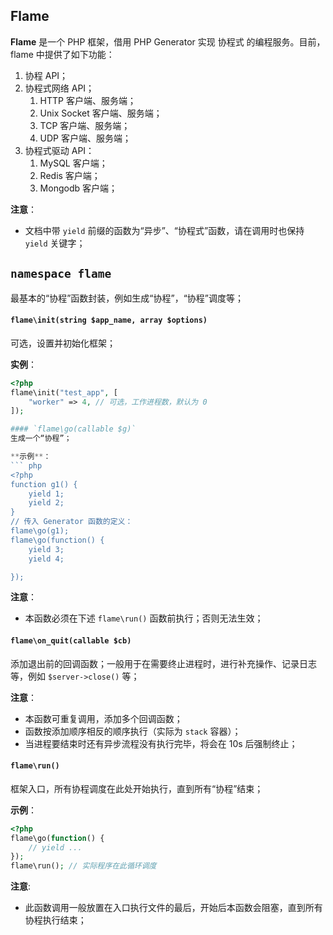 ## Flame
**Flame** 是一个 PHP 框架，借用 PHP Generator 实现 协程式 的编程服务。目前，flame 中提供了如下功能：
1. 协程 API；
2. 协程式网络 API；
	1. HTTP 客户端、服务端；
	2. Unix Socket 客户端、服务端；
	3. TCP 客户端、服务端；
	4. UDP 客户端、服务端；
3. 协程式驱动 API：
	1. MySQL 客户端；
	2. Redis 客户端；
	3. Mongodb 客户端；

**注意**：
* 文档中带 `yield` 前缀的函数为“异步”、“协程式”函数，请在调用时也保持 `yield` 关键字；

## `namespace flame`

最基本的“协程”函数封装，例如生成“协程”，“协程”调度等；

#### `flame\init(string $app_name, array $options)`
可选，设置并初始化框架；

**实例**：
``` php
<?php
flame\init("test_app", [
	"worker" => 4, // 可选，工作进程数，默认为 0
]);

#### `flame\go(callable $g)`
生成一个“协程”；

**示例**：
``` php
<?php
function g1() {
	yield 1;
	yield 2;
}
// 传入 Generator 函数的定义：
flame\go(g1);
flame\go(function() {
	yield 3;
	yield 4;

});
```
**注意**：
* 本函数必须在下述 `flame\run()` 函数前执行；否则无法生效；

#### `flame\on_quit(callable $cb)`
添加退出前的回调函数；一般用于在需要终止进程时，进行补充操作、记录日志等，例如 `$server->close()` 等；

**注意**：
* 本函数可重复调用，添加多个回调函数；
* 函数按添加顺序相反的顺序执行（实际为 `stack` 容器）；
* 当进程要结束时还有异步流程没有执行完毕，将会在 10s 后强制终止；

#### `flame\run()`
框架入口，所有协程调度在此处开始执行，直到所有“协程”结束；

**示例**：
``` PHP
<?php
flame\go(function() {
	// yield ...
});
flame\run(); // 实际程序在此循环调度
```

**注意**:
* 此函数调用一般放置在入口执行文件的最后，开始后本函数会阻塞，直到所有协程执行结束；

